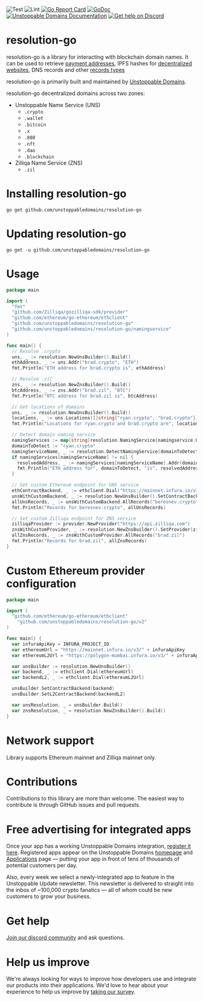 ![Test](https://github.com/unstoppabledomains/resolution-go/workflows/Test/badge.svg?branch=master)
![Lint](https://github.com/unstoppabledomains/resolution-go/workflows/Lint/badge.svg?branch=master)
[![Go Report Card](https://goreportcard.com/badge/github.com/unstoppabledomains/resolution-go)](https://goreportcard.com/report/github.com/unstoppabledomains/resolution-go)
[![GoDoc](https://godoc.org/github.com/unstoppabledomains/resolution-go?status.svg)](https://pkg.go.dev/github.com/unstoppabledomains/resolution-go)
[![Unstoppable Domains Documentation](https://img.shields.io/badge/docs-unstoppabledomains.com-blue)](https://docs.unstoppabledomains.com/)
[![Get help on Discord](https://img.shields.io/badge/Get%20help%20on-Discord-blueviolet)](https://discord.gg/b6ZVxSZ9Hn)

# resolution-go

resolution-go is a library for interacting with blockchain domain names. It can be used to retrieve [payment addresses](https://unstoppabledomains.com/features#Add-Crypto-Addresses), IPFS hashes for [decentralized websites](https://unstoppabledomains.com/features#Build-Website), DNS records and other [records types](https://docs.unstoppabledomains.com/domain-registry-essentials/records-reference)

resolution-go is primarily built and maintained by [Unstoppable Domains](https://unstoppabledomains.com/).

resolution-go decentralized domains across two zones:

- Unstoppable Name Service (UNS)
  - `.crypto`
  - `.wallet`
  - `.bitcoin`
  - `.x`
  - `.888`
  - `.nft`
  - `.dao`
  - `.blockchain`
- Zilliqa Name Service (ZNS)
  - `.zil`

# Installing resolution-go

```shell
go get github.com/unstoppabledomains/resolution-go
```

# Updating resolution-go

```shell
go get -u github.com/unstoppabledomains/resolution-go
```

# Usage

```go
package main

import (
  "fmt"
  "github.com/Zilliqa/gozilliqa-sdk/provider"
  "github.com/ethereum/go-ethereum/ethclient"
  "github.com/unstoppabledomains/resolution-go"
  "github.com/unstoppabledomains/resolution-go/namingservice"
)

func main() {
  // Resolve .crypto
  uns, _ := resolution.NewUnsBuilder().Build()
  ethAddress, _ := uns.Addr("brad.crypto", "ETH")
  fmt.Println("ETH address for brad.crypto is", ethAddress)

  // Resolve .zil
  zns, _ := resolution.NewZnsBuilder().Build()
  btcAddress, _ := zns.Addr("brad.zil", "BTC")
  fmt.Println("BTC address for brad.zil is", btcAddress)

  // Get locations of domains
  uns, _ := resolution.NewUnsBuilder().Build()
  locations, _ := uns.Locations([]string{"ryan.crypto", "brad.crypto"})
  fmt.Println("Locations for ryan.crypto and brad.crypto are", locations)

  // Detect domain naming service
  namingServices := map[string]resolution.NamingService{namingservice.UNS: uns, namingservice.ZNS: zns}
  domainToDetect := "ryan.crypto"
  namingServiceName, _ := resolution.DetectNamingService(domainToDetect)
  if namingServices[namingServiceName] != nil {
    resolvedAddress, _ := namingServices[namingServiceName].Addr(domainToDetect, "ETH")
    fmt.Println("ETH address for", domainToDetect, "is", resolvedAddress)
  }

  // Set custom Ethereum endpoint for UNS service
  ethContractBackend, _ := ethclient.Dial("https://mainnet.infura.io/v3/c5da69dfac9c4d9d96dd232580d4124e")
  unsWithCustomBackend, _ := resolution.NewUnsBuilder().SetContractBackend(ethContractBackend).Build()
  allUnsRecords, _ := unsWithCustomBackend.AllRecords("beresnev.crypto")
  fmt.Println("Records for beresnev.crypto", allUnsRecords)

  // Set custom Zilliqa endpoint for ZNS service
  zilliqaProvider := provider.NewProvider("https://api.zilliqa.com")
  znsWithCustomProvider, _ := resolution.NewZnsBuilder().SetProvider(zilliqaProvider).Build()
  allZnsRecords, _ := znsWithCustomProvider.AllRecords("brad.zil")
  fmt.Println("Records for brad.zil", allZnsRecords)
}
```

# Custom Ethereum provider configuration

```go
package main

import (
  "github.com/ethereum/go-ethereum/ethclient"
	"github.com/unstoppabledomains/resolution-go/v2"
)

func main() {
  var infuraApiKey = INFURA_PROJECT_ID
  var ethereumUrl = "https://mainnet.infura.io/v3/" + infuraApiKey
  var ethereumL2Url = "https://polygon-mumbai.infura.io/v3/" + infuraApiKey

  var unsBuilder := resolution.NewUnsBuilder()
  var backend, _ := ethclient.Dial(ethereumUrl)
  var backendL2, _ := ethclient.Dial(ethereumL2Url)

  unsBuilder.SetContractBackend(backend)
  unsBuilder.SetL2ContractBackend(backendL2)

  var unsResolution, _ = unsBuilder.Build()
  var znsResolution, _ = resolution.NewZnsBuilder().Build()
}
```

# Network support

Library supports Ethereum mainnet and Zilliqa mainnet only.

# Contributions

Contributions to this library are more than welcome. The easiest way to contribute is through GitHub issues and pull requests.

# Free advertising for integrated apps

Once your app has a working Unstoppable Domains integration, [register it here](https://unstoppabledomains.com/app-submission). Registered apps appear on the Unstoppable Domains [homepage](https://unstoppabledomains.com/) and [Applications](https://unstoppabledomains.com/apps) page — putting your app in front of tens of thousands of potential customers per day.

Also, every week we select a newly-integrated app to feature in the Unstoppable Update newsletter. This newsletter is delivered to straight into the inbox of ~100,000 crypto fanatics — all of whom could be new customers to grow your business.

# Get help
[Join our discord community](https://discord.gg/unstoppabledomains) and ask questions.

# Help us improve

We're always looking for ways to improve how developers use and integrate our products into their applications. We'd love to hear about your experience to help us improve by [taking our survey](https://form.typeform.com/to/uHPQyHO6).
